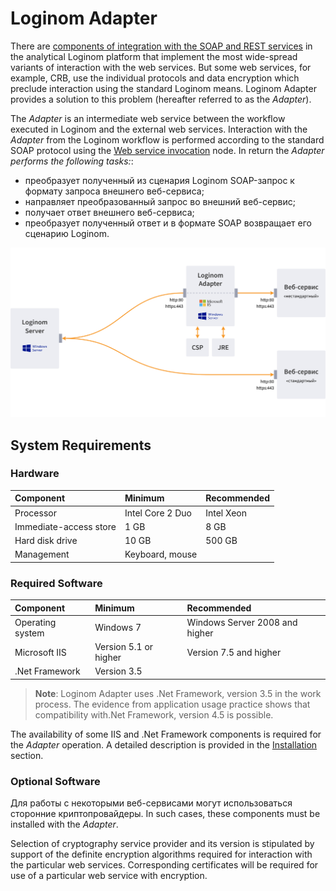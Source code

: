 # Loginom Adapter

There are [components of integration with the SOAP and REST services](https://help.loginom.ru/userguide/integration/web-services/) in the analytical Loginom platform that implement the most wide-spread variants of interaction with the web services. But some web services, for example, CRB, use the individual protocols and data encryption which preclude interaction using the standard Loginom means. Loginom Adapter provides a solution to this problem (hereafter referred to as the *Adapter*).

The *Adapter* is an intermediate web service between the workflow executed in Loginom and the external web services. Interaction with the *Adapter* from the Loginom workflow is performed according to the standard SOAP protocol using the [Web service invocation](https://help.loginom.ru/userguide/processors/integration/soap-request.html) node. In return the *Adapter performs the following tasks:*:

* преобразует полученный из сценария Loginom SOAP-запрос к формату запроса внешнего веб-сервиса;
* направляет преобразованный запрос во внешний веб-сервис;
* получает ответ внешнего веб-сервиса;
* преобразует полученный ответ и в формате SOAP возвращает его сценарию Loginom.

![Figure 1. Типичная схема взаимодействия компонентов системы с использованием Adapter](../images/adapter.svg)

## System Requirements

### Hardware

| Component | Minimum | Recommended |
|:--- |:---|:--- |
| Processor | Intel Core 2 Duo | Intel Xeon |
| Immediate-access store | 1 GB | 8 GB |
| Hard disk drive | 10 GB | 500 GB |
| Management | Keyboard, mouse | &nbsp; |

### Required Software

| Component | Minimum | Recommended |
|:--- |:---|:--- |
| Operating system | Windows 7 | Windows Server 2008 and higher |
| Microsoft IIS | Version 5.1 or higher | Version 7.5 and higher |
| .Net Framework | Version 3.5 | &nbsp; |

> **Note**: Loginom Adapter uses .Net Framework, version 3.5 in the work process. The evidence from application usage practice shows that compatibility with.Net Framework, version 4.5 is possible.

The availability of some IIS and .Net Framework components is required for the  *Adapter* operation. A detailed description is provided in the [Installation](.\setup\README.md) section.

### Optional Software

Для работы с некоторыми веб-сервисами могут использоваться сторонние криптопровайдеры. In such cases, these components must be installed with the *Adapter*.

Selection of cryptography service provider and its version is stipulated by support of the definite encryption algorithms required for interaction with the particular web services. Corresponding certificates will be required for use of a particular web service with encryption.